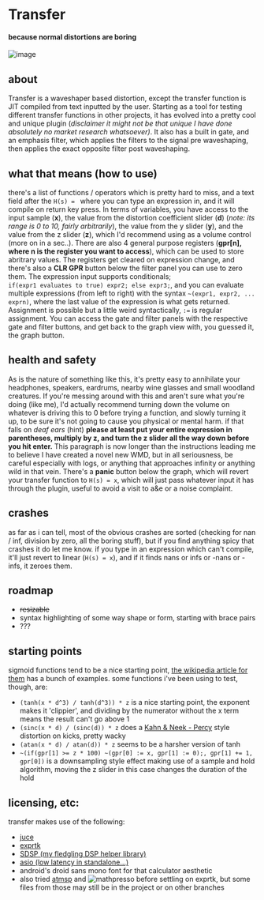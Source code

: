 # Transfer
#### because normal distortions are boring
![image](https://user-images.githubusercontent.com/38221014/210483486-0d4fb6f0-b8e3-4efa-83a4-afd8b2d7dabe.png)
## about 
Transfer is a waveshaper based distortion, except the transfer function is JIT compiled from text inputted by the user. Starting as a tool for testing different transfer functions in other projects, it has evolved into a pretty cool and unique plugin (<i>disclaimer it might not be that unique I have done absolutely no market research whatsoever)</i>. It also has a built in gate, and an emphasis filter, which applies the filters to the signal pre waveshaping, then applies the exact opposite filter post waveshaping.

## what that means (how to use)
there's a list of functions / operators which is pretty hard to miss, and a text field after the `H(s) = ` where you can type an expression in, and it will compile on return key press. In terms of variables, you have access to the input sample (<b>x</b>), the value from the distortion coefficient slider (<b>d</b>) (<i>note: its range is 0 to 10, fairly arbitrarily</i>), the value from the y slider (<b>y</b>), and the value from the z slider (<b>z</b>), which I'd recommend using as a volume control (more on in a sec..). There are also 4 general purpose registers (<b>gpr[n], where n is the register you want to access</b>), which can be used to store abritrary values. The registers get cleared on expression change, and there's also a <b>CLR GPR</b> button below the filter panel you can use to zero them. The expression input supports conditionals; <br>`if(expr1 evaluates to true) expr2; else expr3;`, and you can evaluate multiple expressions (from left to right) with the syntax `~(expr1, expr2, ... exprn)`, where the last value of the expression is what gets returned. Assignment is possible but a little weird syntactically, `:=` is regular assignment. You can access the gate and filter panels with the respective gate and filter buttons, and get back to the graph view with, you guessed it, the graph button. 

## health and safety
As is the nature of something like this, it's pretty easy to annihilate your headphones, speakers, eardrums, nearby wine glasses and small woodland creatures. If you're messing around with this and aren't sure what you're doing (like me), I'd actually recommend turning down the volume on whatever is driving this to 0 before trying a function, and slowly turning it up, to be sure it's not going to cause you physical or mental harm. if that falls on <i>deaf ears</i> (hint) <b>please at least put your entire expression in parentheses, multiply by z, and turn the z slider all the way down before you hit enter.</b> This paragraph is now longer than the instructions leading me to believe I have created a novel new WMD, but in all seriousness, be careful especially with logs, or anything that approaches infinity or anything wild in that vein. There's a <b>panic</b> button below the graph, which will revert your transfer function to `H(s) = x`, which will just pass whatever input it has through the plugin, useful to avoid a visit to a&e or a noise complaint.  

## crashes 
as far as i can tell, most of the obvious crashes are sorted (checking for nan / inf, division by zero, all the boring stuff), but if you find anything spicy that crashes it do let me know. if you type in an expression which can't compile, it'll just revert to linear (`H(s) = x`), and if it finds nans or infs or -nans or -infs, it zeroes them.

## roadmap 
- <s>resizable</s>
- syntax highlighting of some way shape or form, starting with brace pairs
- ???

## starting points
sigmoid functions tend to be a nice starting point, [the wikipedia article for them](https://en.wikipedia.org/wiki/Sigmoid_function) has a bunch of examples. some functions i've been using to test, though, are:
- `(tanh(x * d^3) / tanh(d^3)) * z` is a nice starting point, the exponent makes it 'clippier', and dividing by the numerator without the x term means the result can't go above 1 
- `(sinc(x * d) / (sinc(d)) * z` does a [Kahn & Neek - Percy](https://www.youtube.com/watch?v=R4XlhUBOXV8) style distortion on kicks, pretty wacky
- `(atan(x * d) / atan(d)) * z` seems to be a harsher version of tanh
- `~(if(gpr[1] >= z * 100) ~(gpr[0] := x, gpr[1] := 0);, gpr[1] += 1, gpr[0])` is a downsampling style effect making use of a sample and hold algorithm, moving the z slider in this case changes the duration of the hold 
## licensing, etc: 
transfer makes use of the following: 
- [juce](https://juce.com/)
- [exprtk](http://www.partow.net/programming/exprtk/)
- [SDSP (my fledgling DSP helper library)](https://github.com/MeijisIrlnd/SDSP)
- [asio (low latency in standalone...)](https://www.asio4all.org/)
- android's droid sans mono font for that calculator aesthetic 
- also tried [atmsp](https://github.com/ArashPartow/math-parser-benchmark-project/blob/master/atmsp/atmsp.h) and ![mathpresso](https://github.com/kobalicek/mathpresso) before settling on exprtk, but some files from those may still be in the project or on other branches




